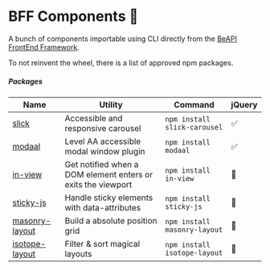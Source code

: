 # BFF Components 🦄

A bunch of components importable using CLI directly from the [BeAPI FrontEnd Framework](https://github.com/BeAPI/beapi-frontend-framework).

To not reinvent the wheel, there is a list of approved npm packages.

##### Packages

| Name  | Utility | Command | jQuery |
| ------------- | ------------- | ------------- | ------------- |
| [slick](https://www.npmjs.com/package/slick-carousel)  | Accessible and responsive carousel  | `npm install slick-carousel` | ✅ |
| [modaal ](https://www.npmjs.com/package/modaal )  |  Level AA accessible modal window plugin  | `npm install modaal`| ✅ |
| [in-view](https://www.npmjs.com/package/in-view)  | Get notified when a DOM element enters or exits the viewport  | `npm install in-view` | 🚫 |
| [sticky-js](https://www.npmjs.com/package/sticky-js)  | Handle sticky elements with data-attributes  | `npm install sticky-js` | 🚫 |
| [masonry-layout](https://www.npmjs.com/package/masonry-layout)  | Build a absolute position grid  | `npm install masonry-layout` | 🚫 |
| [isotope-layout](https://www.npmjs.com/package/isotope-layout)  | Filter & sort magical layouts  | `npm install isotope-layout` | 🚫 |
